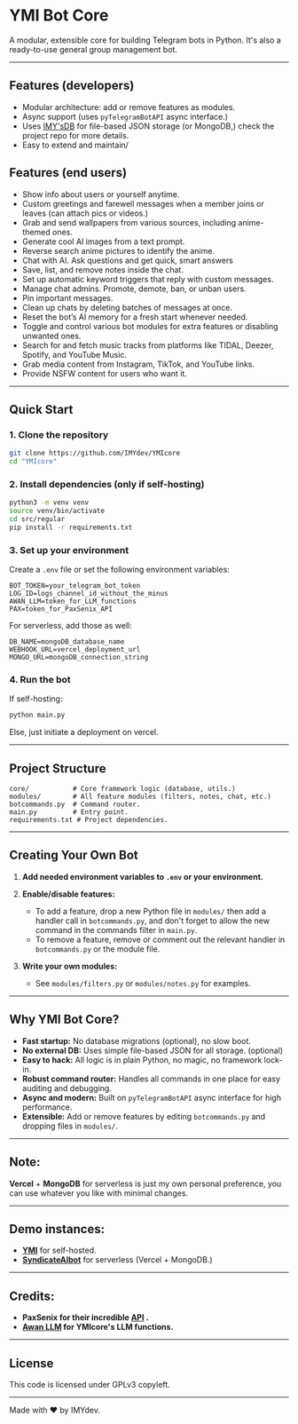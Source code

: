# YMI Bot Core

A modular, extensible core for building Telegram bots in Python.
It's also a ready-to-use general group management bot.

---
## Features (developers)
- Modular architecture: add or remove features as modules.
- Async support (uses `pyTelegramBotAPI` async interface.)
- Uses [IMY'sDB](https://github.com/IMYdev/IMY-sDB/) for file-based JSON storage (or MongoDB,) check the project repo for more details.
- Easy to extend and maintain/

## Features (end users)
- Show info about users or yourself anytime.
- Custom greetings and farewell messages when a member joins or leaves (can attach pics or videos.)
- Grab and send wallpapers from various sources, including anime-themed ones.
- Generate cool AI images from a text prompt.
- Reverse search anime pictures to identify the anime.
- Chat with AI. Ask questions and get quick, smart answers  
- Save, list, and remove notes inside the chat.
- Set up automatic keyword triggers that reply with custom messages.
- Manage chat admins. Promote, demote, ban, or unban users.
- Pin important messages.
- Clean up chats by deleting batches of messages at once.
- Reset the bot’s AI memory for a fresh start whenever needed.
- Toggle and control various bot modules for extra features or disabling unwanted ones.
- Search for and fetch music tracks from platforms like TIDAL, Deezer, Spotify, and YouTube Music.
- Grab media content from Instagram, TikTok, and YouTube links.
- Provide NSFW content for users who want it.

---


## Quick Start

### 1. Clone the repository
```zsh
git clone https://github.com/IMYdev/YMIcore
cd "YMIcore"
```

### 2. Install dependencies (only if self-hosting)
```zsh
python3 -m venv venv
source venv/bin/activate
cd src/regular
pip install -r requirements.txt
```

### 3. Set up your environment
Create a `.env` file or set the following environment variables:
```
BOT_TOKEN=your_telegram_bot_token
LOG_ID=logs_channel_id_without_the_minus
AWAN_LLM=token_for_LLM_functions
PAX=token_for_PaxSenix_API
```
For serverless, add those as well:
```
DB_NAME=mongoDB_database_name
WEBHOOK_URL=vercel_deployment_url
MONGO_URL=mongoDB_connection_string
```


### 4. Run the bot
If self-hosting:
```zsh
python main.py
```
Else, just initiate a deployment on vercel.

---
## Project Structure
```
core/           # Core framework logic (database, utils.)
modules/        # All feature modules (filters, notes, chat, etc.)
botcommands.py  # Command router.
main.py         # Entry point.
requirements.txt # Project dependencies.
```
---

## Creating Your Own Bot
1. **Add needed environment variables to `.env` or your environment.**

2. **Enable/disable features:**
   - To add a feature, drop a new Python file in `modules/` then add a handler call in `botcommands.py`, and don't forget to allow the new command in the commands filter in `main.py`.
   - To remove a feature, remove or comment out the relevant handler in `botcommands.py` or the module file.
3. **Write your own modules:**
   - See `modules/filters.py` or `modules/notes.py` for examples.
---

## Why YMI Bot Core?
- **Fast startup:** No database migrations (optional), no slow boot.
- **No external DB:** Uses simple file-based JSON for all storage. (optional)
- **Easy to hack:** All logic is in plain Python, no magic, no framework lock-in.
- **Robust command router:** Handles all commands in one place for easy auditing and debugging.
- **Async and modern:** Built on `pyTelegramBotAPI` async interface for high performance.
- **Extensible:** Add or remove features by editing `botcommands.py` and dropping files in `modules/`.
---

## Note:
**Vercel** + **MongoDB** for serverless is just my own personal preference, you can use whatever you like with minimal changes.

---
## Demo instances:
- **[YMI](https://t.me/youmnairisbot)** for self-hosted.
- **[SyndicateAIbot](https://t.me/ProjectZ_mind_control_delete_bot)** for serverless (Vercel + MongoDB.)
---
## Credits: 
- **PaxSenix for their incredible [API](https://api.paxsenix.biz.id/) .**
- **[Awan LLM](https://www.awanllm.com/) for YMIcore's LLM functions.**
---
## License
This code is licensed under GPLv3 copyleft.

---
Made with ❤️ by IMYdev.
